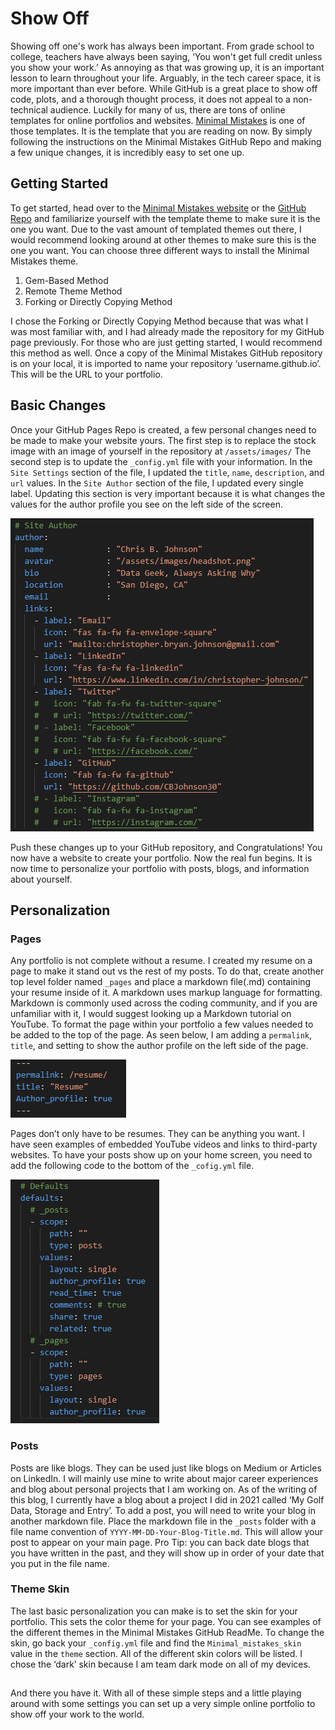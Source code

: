 # Show Off

Showing off one's work has always been important. From grade school to college, teachers have always been saying, ‘You won't get full credit unless you show your work.’ As annoying as that was growing up, it is an important lesson to learn throughout your life. Arguably, in the tech career space, it is more important than ever before. While GitHub is a great place to show off code, plots, and a thorough thought process, it does not appeal to a non-technical audience. Luckily for many of us, there are tons of online templates for online portfolios and websites. [Minimal Mistakes](https://mmistakes.github.io/minimal-mistakes) is one of those templates. It is the template that you are reading on now. By simply following the instructions on the Minimal Mistakes GitHub Repo and making a few unique changes, it is incredibly easy to set one up. 

## Getting Started
To get started, head over to the [Minimal Mistakes website](https://mmistakes.github.io/minimal-mistakes)  or the [GitHub Repo](https://github.com/mmistakes/minimal-mistakes) and familiarize yourself with the template theme to make sure it is the one you want. Due to the vast amount of templated themes out there, I would recommend looking around at other themes to make sure this is the one you want. 
You can choose three different ways to install the Minimal Mistakes theme. 
1.	Gem-Based Method
2.	Remote Theme Method
3.	Forking or Directly Copying Method

I chose the Forking or Directly Copying Method because that was what I was most familiar with, and I had already made the repository for my GitHub page previously. For those who are just getting started, I would recommend this method as well.  Once a copy of the Minimal Mistakes GitHub repository is on your local, it is imported to name your repository ‘username.github.io’. This will be the URL to your portfolio.

## Basic Changes
Once your GitHub Pages Repo is created, a few personal changes need to be made to make your website yours. 
The first step is to replace the stock image with an image of yourself in the repository at ```/assets/images/``` 
The second step is to update the ```_config.yml``` file with your information. In the ```Site Settings``` section of the file, I updated the ```title```, ```name```, ```description```, and ```url``` values. In the ```Site Author``` section of the file, I updated every single label. Updating this section is very important because it is what changes the values for the author profile you see on the left side of the screen. 

![author_profile](..\assets\images\show_off_images\show_off_1.png)

Push these changes up to your GitHub repository, and Congratulations! You now have a website to create your portfolio. Now the real fun begins. It is now time to personalize your portfolio with posts, blogs, and information about yourself. 

## Personalization

### Pages
Any portfolio is not complete without a resume. I created my resume on a page to make it stand out vs the rest of my posts. To do that, create another top level folder named ```_pages``` and place a markdown file(.md) containing your resume inside of it. A markdown uses markup language for formatting. Markdown is commonly used across the coding community, and if you are unfamiliar with it, I would suggest looking up a Markdown tutorial on YouTube. To format the page within your portfolio a few values needed to be added to the top of the page. As seen below, I am adding a ```permalink```, ```title```, and setting to show the author profile on the left side of the page. 

![post_settings](..\assets\images\show_off_images\show_off_3.png)

Pages don’t only have to be resumes. They can be anything you want. I have seen examples of embedded YouTube videos and links to third-party websites. To have your posts show up on your home screen, you need to add the following code to the bottom of the ```_cofig.yml``` file. 

![defaults](..\assets\images\show_off_images\show_off_2.png)


### Posts
Posts are like blogs. They can be used just like blogs on Medium or Articles on LinkedIn. I will mainly use mine to write about major career experiences and blog about personal projects that I am working on. As of the writing of this blog, I currently have a blog about a project I did in 2021 called ‘My Golf Data, Storage and Entry’. 
To add a post, you will need to write your blog in another markdown file. Place the markdown file in the ```_posts``` folder with a file name convention of ```YYYY-MM-DD-Your-Blog-Title.md```. This will allow your post to appear on your main page. Pro Tip: you can back date blogs that you have written in the past, and they will show up in order of your date that you put in the file name.  

### Theme Skin
The last basic personalization you can make is to set the skin for your portfolio. This sets the color theme for your page. You can see examples of the different themes in the Minimal Mistakes GitHub ReadMe. To change the skin, go back your ```_config.yml``` file and find the ```Minimal_mistakes_skin``` value in the ```theme``` section. All of the different skin colors will be listed. I chose the ‘dark’ skin because I am team dark mode on all of my devices. 

## 
And there you have it. With all of these simple steps and a little playing around with some settings you can set up a very simple online portfolio to show off your work to the world. 
